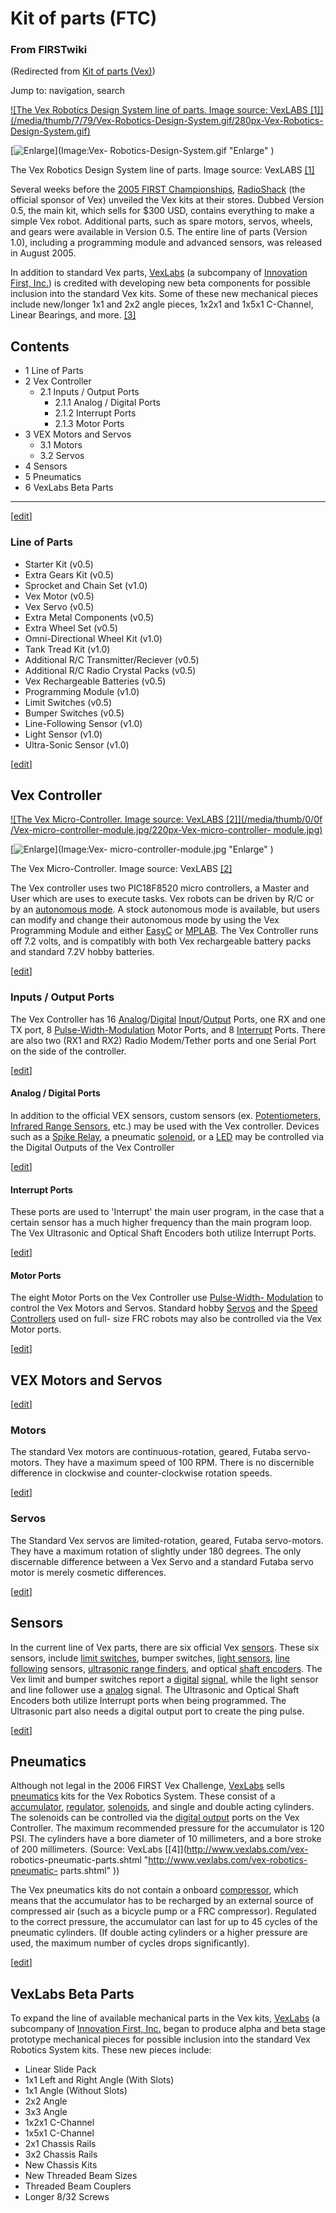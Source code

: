 # Kit of parts (FTC)

### From FIRSTwiki

(Redirected from [Kit of parts
(Vex)](/index.php?title=Kit_of_parts_%28Vex%29&redirect=no "Kit of parts
\(Vex\)" ))

Jump to: navigation, search

[![The Vex Robotics Design System line of parts. Image source: VexLABS
\[1\]](/media/thumb/7/79/Vex-Robotics-Design-System.gif/280px-Vex-Robotics-
Design-System.gif)](Image:Vex-Robotics-Design-System.gif "The Vex
Robotics Design System line of parts. Image source: VexLABS \[1\]" )

[![Enlarge](/skins/common/images/magnify-clip.png)](Image:Vex-
Robotics-Design-System.gif "Enlarge" )

The Vex Robotics Design System line of parts. Image source: VexLABS
[[1]](http://www.vexlabs.com "http://www.vexlabs.com" )

Several weeks before the [2005 FIRST
Championships](Championship_Event_%282005%29 "Championship Event
\(2005\)" ), [RadioShack](/index.php?title=RadioShack&action=edit "RadioShack"
) (the official sponsor of Vex) unveiled the Vex kits at their stores. Dubbed
Version 0.5, the main kit, which sells for $300 USD, contains everything to
make a simple Vex robot. Additional parts, such as spare motors, servos,
wheels, and gears were available in Version 0.5. The entire line of parts
(Version 1.0), including a programming module and advanced sensors, was
released in August 2005.

In addition to standard Vex parts,
[VexLabs](/index.php?title=VexLabs&action=edit "VexLabs" ) (a subcompany of
[Innovation First, Inc.](Innovation_First%2C_Inc. "Innovation
First, Inc." )) is credited with developing new beta components for possible
inclusion into the standard Vex kits. Some of these new mechanical pieces
include new/longer 1x1 and 2x2 angle pieces, 1x2x1 and 1x5x1 C-Channel, Linear
Bearings, and more. [[3]](http://www.vexlabs.com "http://www.vexlabs.com" )  

## Contents

  * 1 Line of Parts
  * 2 Vex Controller
    * 2.1 Inputs / Output Ports
      * 2.1.1 Analog / Digital Ports
      * 2.1.2 Interrupt Ports
      * 2.1.3 Motor Ports
  * 3 VEX Motors and Servos
    * 3.1 Motors
    * 3.2 Servos
  * 4 Sensors
  * 5 Pneumatics
  * 6 VexLabs Beta Parts  
---  
  
[[edit](/index.php?title=Kit_of_parts_%28FTC%29&action=edit&section=1 "Edit
section: Line of Parts" )]

###  Line of Parts

  * Starter Kit (v0.5) 
  * Extra Gears Kit (v0.5) 
  * Sprocket and Chain Set (v1.0) 
  * Vex Motor (v0.5) 
  * Vex Servo (v0.5) 
  * Extra Metal Components (v0.5) 
  * Extra Wheel Set (v0.5) 
  * Omni-Directional Wheel Kit (v1.0) 
  * Tank Tread Kit (v1.0) 
  * Additional R/C Transmitter/Reciever (v0.5) 
  * Additional R/C Radio Crystal Packs (v0.5) 
  * Vex Rechargeable Batteries (v0.5) 
  * Programming Module (v1.0) 
  * Limit Switches (v0.5) 
  * Bumper Switches (v0.5) 
  * Line-Following Sensor (v1.0) 
  * Light Sensor (v1.0) 
  * Ultra-Sonic Sensor (v1.0) 

[[edit](/index.php?title=Kit_of_parts_%28FTC%29&action=edit&section=2 "Edit
section: Vex Controller" )]

##  Vex Controller

[![The Vex Micro-Controller. Image source: VexLABS \[2\]](/media/thumb/0/0f
/Vex-micro-controller-module.jpg/220px-Vex-micro-controller-
module.jpg)](Image:Vex-micro-controller-module.jpg "The Vex Micro-
Controller. Image source: VexLABS \[2\]" )

[![Enlarge](/skins/common/images/magnify-clip.png)](Image:Vex-
micro-controller-module.jpg "Enlarge" )

The Vex Micro-Controller. Image source: VexLABS [[2]](http://www.vexlabs.com
"http://www.vexlabs.com" )

The Vex controller uses two PIC18F8520 micro controllers, a Master and User
which are uses to execute tasks. Vex robots can be driven by R/C or by an
[autonomous mode](Autonomous_mode "Autonomous mode" ). A stock
autonomous mode is available, but users can modify and change their autonomous
mode by using the Vex Programming Module and either
[EasyC](/index.php?title=EasyC&action=edit "EasyC" ) or
[MPLAB](MPLAB "MPLAB" ). The Vex Controller runs off 7.2 volts, and
is compatibly with both Vex rechargeable battery packs and standard 7.2V hobby
batteries.

[[edit](/index.php?title=Kit_of_parts_%28FTC%29&action=edit&section=3 "Edit
section: Inputs / Output Ports" )]

###  Inputs / Output Ports

The Vex Controller has 16 [Analog](Analog "Analog"
)/[Digital](digital) [Input](Input "Input"
)/[Output](Output "Output" ) Ports, one RX and one TX port, 8
[Pulse-Width-Modulation](pwm) Motor Ports, and 8
[Interrupt](Interrupts "Interrupts" ) Ports. There are also two
(RX1 and RX2) Radio Modem/Tether ports and one Serial Port on the side of the
controller.

[[edit](/index.php?title=Kit_of_parts_%28FTC%29&action=edit&section=4 "Edit
section: Analog / Digital Ports" )]

####  Analog / Digital Ports

In addition to the official VEX sensors, custom sensors (ex.
[Potentiometers](Potentiometer "Potentiometer" ), [Infrared Range
Sensors](/index.php?title=Infrared_Range_Sensors&action=edit "Infrared Range
Sensors" ), etc.) may be used with the Vex controller. Devices such as a
[Spike Relay](spike-relay), a pneumatic
[solenoid](Solenoid "Solenoid" ), or a
[LED](/index.php?title=LED&action=edit "LED" ) may be controlled via the
Digital Outputs of the Vex Controller

[[edit](/index.php?title=Kit_of_parts_%28FTC%29&action=edit&section=5 "Edit
section: Interrupt Ports" )]

####  Interrupt Ports

These ports are used to 'Interrupt' the main user program, in the case that a
certain sensor has a much higher frequency than the main program loop. The Vex
Ultrasonic and Optical Shaft Encoders both utilize Interrupt Ports.

[[edit](/index.php?title=Kit_of_parts_%28FTC%29&action=edit&section=6 "Edit
section: Motor Ports" )]

####  Motor Ports

The eight Motor Ports on the Vex Controller use [Pulse-Width-
Modulation](pwm) to control the Vex Motors and Servos.
Standard hobby [Servos](Servo "Servo" ) and the [Speed
Controllers](speed-controller) used on full-
size FRC robots may also be controlled via the Vex Motor ports.

[[edit](/index.php?title=Kit_of_parts_%28FTC%29&action=edit&section=7 "Edit
section: VEX Motors and Servos" )]

##  VEX Motors and Servos

[[edit](/index.php?title=Kit_of_parts_%28FTC%29&action=edit&section=8 "Edit
section: Motors" )]

###  Motors

The standard Vex motors are continuous-rotation, geared, Futaba servo-motors.
They have a maximum speed of 100 RPM. There is no discernible difference in
clockwise and counter-clockwise rotation speeds.

[[edit](/index.php?title=Kit_of_parts_%28FTC%29&action=edit&section=9 "Edit
section: Servos" )]

###  Servos

The Standard Vex servos are limited-rotation, geared, Futaba servo-motors.
They have a maximum rotation of slightly under 180 degrees. The only
discernable difference between a Vex Servo and a standard Futaba servo motor
is merely cosmetic differences.

[[edit](/index.php?title=Kit_of_parts_%28FTC%29&action=edit&section=10 "Edit
section: Sensors" )]

## Sensors

In the current line of Vex parts, there are six official Vex
[sensors](sensor). These six sensors, include [limit
switches](Limit_switch "Limit switch" ), bumper switches, [light
sensors](/index.php?title=Light_sensor&action=edit "Light sensor" ), [line
following](Line_following "Line following" ) sensors, [ultrasonic
range finders](/index.php?title=Ultrasonic_range_finder&action=edit
"Ultrasonic range finder" ), and optical [shaft encoders](Encoder
"Encoder" ). The Vex limit and bumper switches report a
[digital](digital)
[signal](/index.php?title=Signal&action=edit "Signal" ), while the light
sensor and line follower use a [analog](analog) signal.
The Ultrasonic and Optical Shaft Encoders both utilize Interrupt ports when
being programmed. The Ultrasonic part also needs a digital output port to
create the ping pulse.

[[edit](/index.php?title=Kit_of_parts_%28FTC%29&action=edit&section=11 "Edit
section: Pneumatics" )]

## Pneumatics

Although not legal in the 2006 FIRST Vex Challenge,
[VexLabs](/index.php?title=VexLabs&action=edit "VexLabs" ) sells
[pneumatics](Pneumatics "Pneumatics" ) kits for the Vex Robotics
System. These consist of a
[accumulator](/index.php?title=Accumulator&action=edit "Accumulator" ),
[regulator](/index.php?title=Regulator&action=edit "Regulator" ),
[solenoids](Solenoid "Solenoid" ), and single and double acting
cylinders. The solenoids can be controlled via the [digital
output](/index.php?title=Digital_output&action=edit "Digital output" ) ports
on the Vex Controller. The maximum recommended pressure for the accumulator is
120 PSI. The cylinders have a bore diameter of 10 millimeters, and a bore
stroke of 200 millimeters. (Source: VexLabs [[4]](http://www.vexlabs.com/vex-
robotics-pneumatic-parts.shtml "http://www.vexlabs.com/vex-robotics-pneumatic-
parts.shtml" ))

The Vex pneumatics kits do not contain a onboard
[compressor](Compressor "Compressor" ), which means that the
accumulator has to be recharged by an external source of compressed air (such
as a bicycle pump or a FRC compressor). Regulated to the correct pressure, the
accumulator can last for up to 45 cycles of the pneumatic cylinders. (If
double acting cylinders or a higher pressure are used, the maximum number of
cycles drops significantly).

[[edit](/index.php?title=Kit_of_parts_%28FTC%29&action=edit&section=12 "Edit
section: VexLabs Beta Parts" )]

## VexLabs Beta Parts

To expand the line of available mechanical parts in the Vex kits,
[VexLabs](/index.php?title=VexLabs&action=edit "VexLabs" ) (a subcompany of
[Innovation First, Inc.](Innovation_First%2C_Inc. "Innovation
First, Inc." ) began to produce alpha and beta stage prototype mechanical
pieces for possible inclusion into the standard Vex Robotics System kits.
These new pieces include:

  * Linear Slide Pack 
  * 1x1 Left and Right Angle (With Slots) 
  * 1x1 Angle (Without Slots) 
  * 2x2 Angle 
  * 3x3 Angle 
  * 1x2x1 C-Channel 
  * 1x5x1 C-Channel 
  * 2x1 Chassis Rails 
  * 3x2 Chassis Rails 
  * New Chassis Kits 
  * New Threaded Beam Sizes 
  * Threaded Beam Couplers 
  * Longer 8/32 Screws 

